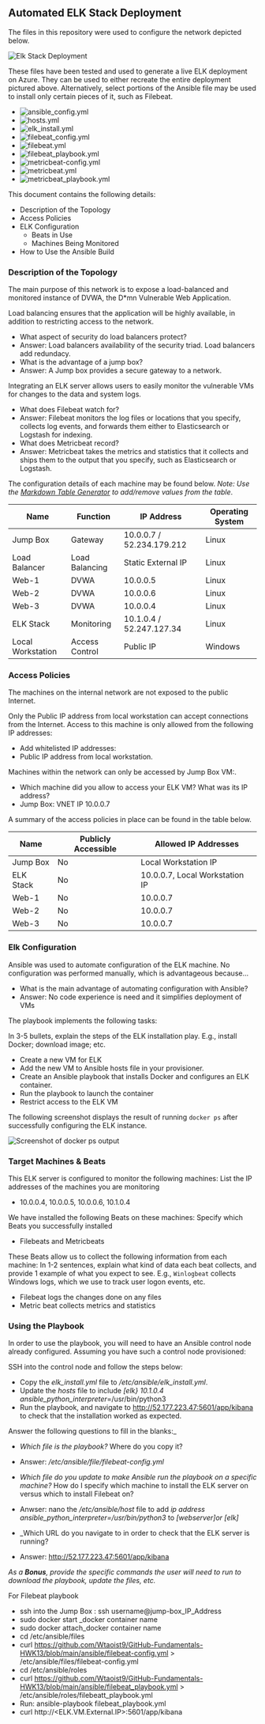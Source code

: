 ## Automated ELK Stack Deployment

The files in this repository were used to configure the network depicted below.

![Elk Stack Deployment](https://github.com/Wtaoist9/GitHub-Fundamentals-HWK13/blob/main/Diagrams/ELK%20Stack%20Deployment.png )


These files have been tested and used to generate a live ELK deployment on Azure. They can be used to either recreate the entire deployment pictured above. Alternatively, select portions of the Ansible file may be used to install only certain pieces of it, such as Filebeat.

- ![ansible_config.yml](https://github.com/Wtaoist9/GitHub-Fundamentals-HWK13/blob/main/ansible/ansible_config.yml)
- ![hosts.yml](https://github.com/Wtaoist9/GitHub-Fundamentals-HWK13/blob/main/ansible/hosts.yml)
- ![elk_install.yml](https://github.com/Wtaoist9/GitHub-Fundamentals-HWK13/blob/main/ansible/elk_Install.yml)
- ![filebeat_config.yml]( https://github.com/Wtaoist9/GitHub-Fundamentals-HWK13/blob/main/ansible/filebeat-config.yml)
- ![filebeat.yml](https://github.com/Wtaoist9/GitHub-Fundamentals-HWK13/blob/main/ansible/filebeat.yml)
- ![filebeat_playbook.yml](https://github.com/Wtaoist9/GitHub-Fundamentals-HWK13/blob/main/ansible/filebeat_playbook.yml)
- ![metricbeat-config.yml](https://github.com/Wtaoist9/GitHub-Fundamentals-HWK13/blob/main/ansible/metricbeat-config.yml)
- ![metricbeat.yml](https://github.com/Wtaoist9/GitHub-Fundamentals-HWK13/blob/main/ansible/metricbeat.yml)
- ![metricbeat_playbook.yml](https://github.com/Wtaoist9/GitHub-Fundamentals-HWK13/blob/main/ansible/metricbeat_plabook.yml)

This document contains the following details:
- Description of the Topology
- Access Policies
- ELK Configuration
  - Beats in Use
  - Machines Being Monitored
- How to Use the Ansible Build


### Description of the Topology

The main purpose of this network is to expose a load-balanced and monitored instance of DVWA, the D*mn Vulnerable Web Application.

Load balancing ensures that the application will be highly available, in addition to restricting access to the network.
- What aspect of security do load balancers protect?
- Answer: Load balancers availability of the security triad. Load balancers add redundacy.
- What is the advantage of a jump box?
- Answer: A Jump box provides a secure gateway to a network.

Integrating an ELK server allows users to easily monitor the vulnerable VMs for changes to the data and system logs.
- What does Filebeat watch for?
- Answer: Filebeat monitors the log files or locations that you specify, collects log events, and forwards them either to Elasticsearch or Logstash for indexing.
- What does Metricbeat record?
- Answer: Metricbeat takes the metrics and statistics that it collects and ships them to the output that you specify, such as Elasticsearch or Logstash.

The configuration details of each machine may be found below.
_Note: Use the [Markdown Table Generator](http://www.tablesgenerator.com/markdown_tables) to add/remove values from the table_.

| Name     | Function | IP Address | Operating System |
|----------|----------|------------|------------------|
| Jump Box | Gateway  | 10.0.0.7 / 52.234.179.212   | Linux |
| Load Balancer| Load Balancing | Static External IP | Linux |
| Web-1    | DVWA | 10.0.0.5    | Linux |
| Web-2    | DVWA | 10.0.0.6    | Linux |
| Web-3    | DVWA | 10.0.0.4    | Linux  |
|ELK Stack | Monitoring| 10.1.0.4 / 52.247.127.34| Linux |
|Local Workstation| Access Control | Public IP | Windows |

### Access Policies

The machines on the internal network are not exposed to the public Internet. 

Only the Public IP address from local workstation can accept connections from the Internet. Access to this machine is only allowed from the following IP addresses:
- Add whitelisted IP addresses: 
- Public IP address from local workstation. 

Machines within the network can only be accessed by Jump Box VM:.
- Which machine did you allow to access your ELK VM? What was its IP address?
- Jump Box: VNET IP 10.0.0.7

A summary of the access policies in place can be found in the table below.

| Name     | Publicly Accessible | Allowed IP Addresses |
|----------|---------------------|----------------------|
| Jump Box | No                  | Local Workstation IP   |
| ELK Stack| No                  |  10.0.0.7, Local Workstation IP            |
| Web-1    | No                  |  10.0.0.7              |
| Web-2    | No                  |  10.0.0.7 |
| Web-3    | No                  | 10.0.0.7|


### Elk Configuration

Ansible was used to automate configuration of the ELK machine. No configuration was performed manually, which is advantageous because...
- What is the main advantage of automating configuration with Ansible?
- Answer: No code experience is need and it simplifies deployment of VMs

The playbook implements the following tasks:

In 3-5 bullets, explain the steps of the ELK installation play. E.g., install Docker; download image; etc.
- Create a new VM for ELK
- Add the new VM to Ansible hosts file in your provisioner.
- Create an Ansible playbook that installs Docker and configures an ELK container.
- Run the playbook to launch the container
- Restrict access to the ELK VM

The following screenshot displays the result of running `docker ps` after successfully configuring the ELK instance.

![Screenshot of docker ps output](https://github.com/Wtaoist9/GitHub-Fundamentals-HWK13/blob/main/Images/ELK%20Container%20Image.png)

### Target Machines & Beats
This ELK server is configured to monitor the following machines:
List the IP addresses of the machines you are monitoring
- 10.0.0.4, 10.0.0.5, 10.0.0.6, 10.1.0.4

We have installed the following Beats on these machines:
Specify which Beats you successfully installed
- Filebeats and Metricbeats

These Beats allow us to collect the following information from each machine:
In 1-2 sentences, explain what kind of data each beat collects, and provide 1 example of what you expect to see. E.g., `Winlogbeat` collects Windows logs, which we use to track user logon events, etc.
- Filebeat logs the changes done on any files
- Metric beat collects metrics and statistics

### Using the Playbook
In order to use the playbook, you will need to have an Ansible control node already configured. Assuming you have such a control node provisioned: 

SSH into the control node and follow the steps below:
- Copy the _elk_install.yml_ file to  _/etc/ansible/elk_install.yml_.
- Update the _hosts_ file to include
_[elk} 10.1.0.4 ansible_python_interpreter_=/usr/bin/python3
- Run the playbook, and navigate to http://52.177.223.47:5601/app/kibana to check that the installation worked as expected.

Answer the following questions to fill in the blanks:_
- _Which file is the playbook?_ Where do you copy it? 
- Answer: _/etc/ansible/file/filebeat-config.yml_

- _Which file do you update to make Ansible run the playbook on a specific machine?_ How do I specify which machine to install the ELK server on versus which to install Filebeat on?
- Anwser: nano the _/etc/ansible/host_ file to add _ip address ansible_python_interpreter=/usr/bin/python3_ to _[webserver]or [elk]_
- _Which URL do you navigate to in order to check that the ELK server is running? 
- Answer: http://52.177.223.47:5601/app/kibana

_As a **Bonus**, provide the specific commands the user will need to run to download the playbook, update the files, etc._

For Filebeat playbook

- ssh into the Jump Box : ssh username@jump-box_IP_Address
- sudo docker start _docker container name
- sudo docker attach_docker container name
- cd /etc/ansible/files
- curl https://github.com/Wtaoist9/GitHub-Fundamentals-HWK13/blob/main/ansible/filebeat-config.yml > /etc/ansible/files/filebeat-config.yml
- cd /etc/ansible/roles
- curl https://github.com/Wtaoist9/GitHub-Fundamentals-HWK13/blob/main/ansible/filebeat_playbook.yml > /etc/ansible/roles/filebeatt_playbook.yml
- Run: ansible-playbook filebeat_playbook.yml
- curl http://<ELK.VM.External.IP>:5601/app/kibana 


